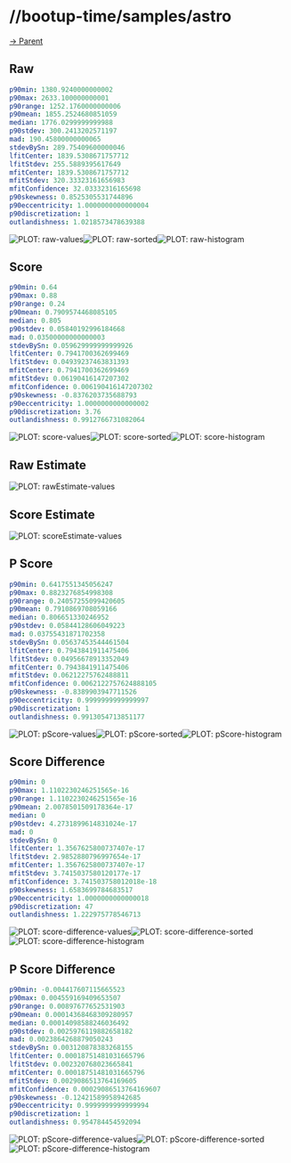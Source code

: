 
# //bootup-time/samples/astro

[→ Parent](../..)


## Raw


```yaml
p90min: 1380.9240000000002
p90max: 2633.100000000001
p90range: 1252.1760000000006
p90mean: 1855.2524680851059
median: 1776.0299999999988
p90stdev: 300.2413202571197
mad: 190.45800000000065
stdevBySn: 289.75409600000046
lfitCenter: 1839.5308671757712
lfitStdev: 255.5889395617649
mfitCenter: 1839.5308671757712
mfitStdev: 320.33323161656983
mfitConfidence: 32.03332316165698
p90skewness: 0.8525305531744896
p90eccentricity: 1.0000000000000004
p90discretization: 1
outlandishness: 1.0218573478639388

```

![PLOT: raw-values](./raw/values.svg)![PLOT: raw-sorted](./raw/sorted.svg)![PLOT: raw-histogram](./raw/histogram.svg)
## Score


```yaml
p90min: 0.64
p90max: 0.88
p90range: 0.24
p90mean: 0.7909574468085105
median: 0.805
p90stdev: 0.05840192996184668
mad: 0.03500000000000003
stdevBySn: 0.059629999999999926
lfitCenter: 0.7941700362699469
lfitStdev: 0.04939237463831393
mfitCenter: 0.7941700362699469
mfitStdev: 0.06190416147207302
mfitConfidence: 0.006190416147207302
p90skewness: -0.8376203735688793
p90eccentricity: 1.0000000000000002
p90discretization: 3.76
outlandishness: 0.9912766731082064

```

![PLOT: score-values](./score/values.svg)![PLOT: score-sorted](./score/sorted.svg)![PLOT: score-histogram](./score/histogram.svg)
## Raw Estimate

![PLOT: rawEstimate-values](./rawEstimate/values.svg)
## Score Estimate

![PLOT: scoreEstimate-values](./scoreEstimate/values.svg)
## P Score


```yaml
p90min: 0.6417551345056247
p90max: 0.8823276854998308
p90range: 0.24057255099420605
p90mean: 0.7910869708059166
median: 0.806651330246952
p90stdev: 0.05844128606049223
mad: 0.03755431871702358
stdevBySn: 0.05637453544461504
lfitCenter: 0.7943841911475406
lfitStdev: 0.04956678913352049
mfitCenter: 0.7943841911475406
mfitStdev: 0.06212275762488811
mfitConfidence: 0.0062122757624888105
p90skewness: -0.8389903947711526
p90eccentricity: 0.9999999999999997
p90discretization: 1
outlandishness: 0.9913054713851177

```

![PLOT: pScore-values](./pScore/values.svg)![PLOT: pScore-sorted](./pScore/sorted.svg)![PLOT: pScore-histogram](./pScore/histogram.svg)
## Score Difference


```yaml
p90min: 0
p90max: 1.1102230246251565e-16
p90range: 1.1102230246251565e-16
p90mean: 2.0078501509178364e-17
median: 0
p90stdev: 4.2731899614831024e-17
mad: 0
stdevBySn: 0
lfitCenter: 1.3567625800737407e-17
lfitStdev: 2.9852880796997654e-17
mfitCenter: 1.3567625800737407e-17
mfitStdev: 3.7415037580120177e-17
mfitConfidence: 3.741503758012018e-18
p90skewness: 1.6583699784683517
p90eccentricity: 1.0000000000000018
p90discretization: 47
outlandishness: 1.222975778546713

```

![PLOT: score-difference-values](./score-difference/values.svg)![PLOT: score-difference-sorted](./score-difference/sorted.svg)![PLOT: score-difference-histogram](./score-difference/histogram.svg)
## P Score Difference


```yaml
p90min: -0.004417607115665523
p90max: 0.004559169409653507
p90range: 0.00897677652531903
p90mean: 0.00014368468309280957
median: 0.00014098588246036492
p90stdev: 0.0025976119882658182
mad: 0.0023864268879050243
stdevBySn: 0.003120878383268155
lfitCenter: 0.00018751481031665796
lfitStdev: 0.002320768023665841
mfitCenter: 0.00018751481031665796
mfitStdev: 0.0029086513764169605
mfitConfidence: 0.00029086513764169607
p90skewness: -0.12421589958942685
p90eccentricity: 0.9999999999999994
p90discretization: 1
outlandishness: 0.954784454592094

```

![PLOT: pScore-difference-values](./pScore-difference/values.svg)![PLOT: pScore-difference-sorted](./pScore-difference/sorted.svg)![PLOT: pScore-difference-histogram](./pScore-difference/histogram.svg)
